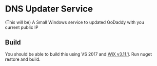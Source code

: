 # DNS Updater Service
(This will be) A Small Windows service to updated GoDaddy with you current public IP

## Build
You should be able to build this using VS 2017 and [WiX v3.11.1](https://github.com/wixtoolset/wix3/releases/tag/wix3111rtm). Run nuget restore and build.

